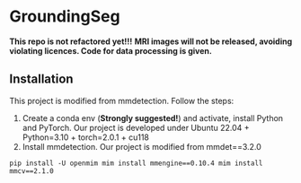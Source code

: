 # GroundingSeg
**This repo is not refactored yet!!!**
**MRI images will not be released, avoiding violating licences. Code for data processing is given.**

## Installation
This project is modified from mmdetection. Follow the steps:

1. Create a conda env (**Strongly suggested!**) and activate, install Python and PyTorch.
Our project is developed under Ubuntu 22.04 + Python=3.10 + torch=2.0.1 + cu118
2. Install mmdetection. Our project is modified from mmdet==3.2.0

`
pip install -U openmim
mim install mmengine==0.10.4
mim install mmcv==2.1.0
`
